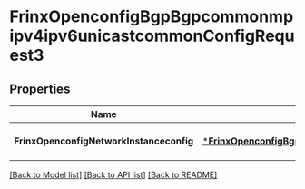 # FrinxOpenconfigBgpBgpcommonmpipv4ipv6unicastcommonConfigRequest3

## Properties
Name | Type | Description | Notes
------------ | ------------- | ------------- | -------------
**FrinxOpenconfigNetworkInstanceconfig** | [***FrinxOpenconfigBgpBgpcommonmpipv4ipv6unicastcommonConfig**](frinx.openconfig.bgp.bgpcommonmpipv4ipv6unicastcommon.Config.md) |  | [optional] [default to null]

[[Back to Model list]](../README.md#documentation-for-models) [[Back to API list]](../README.md#documentation-for-api-endpoints) [[Back to README]](../README.md)


